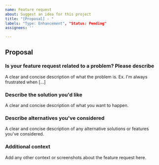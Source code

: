 ```yaml
---
name: Feature request
about: Suggest an idea for this project
title: "[Proposal] - "
labels: "Type: Enhancement", "Status: Pending"
assignees: ''

---
```


## Proposal

### Is your feature request related to a problem? Please describe

A clear and concise description of what the problem is. Ex. I'm always frustrated when [...]

### Describe the solution you'd like

A clear and concise description of what you want to happen.

### Describe alternatives you've considered

A clear and concise description of any alternative solutions or features you've considered.

### Additional context

Add any other context or screenshots about the feature request here.
